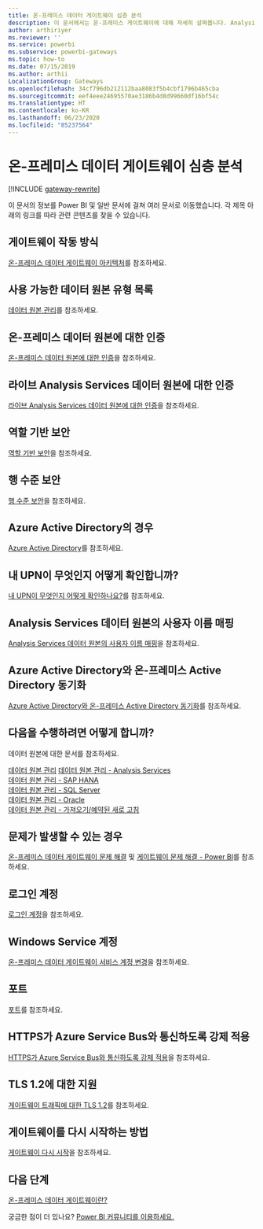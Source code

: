 ```yaml
---
title: 온-프레미스 데이터 게이트웨이 심층 분석
description: 이 문서에서는 온-프레미스 게이트웨이에 대해 자세히 살펴봅니다. Analysis Services로 작업 시 서비스가 Azure Active Directory 및 로컬 Active Directory에서 작동하는 방식을 살펴봅니다.
author: arthiriyer
ms.reviewer: ''
ms.service: powerbi
ms.subservice: powerbi-gateways
ms.topic: how-to
ms.date: 07/15/2019
ms.author: arthii
LocalizationGroup: Gateways
ms.openlocfilehash: 34cf796db212112baa8083f5b4cbf1796b465cba
ms.sourcegitcommit: eef4eee24695570ae3186b4d8d99660df16bf54c
ms.translationtype: HT
ms.contentlocale: ko-KR
ms.lasthandoff: 06/23/2020
ms.locfileid: "85237564"
---
```

# <a name="on-premises-data-gateway-in-depth"></a>온-프레미스 데이터 게이트웨이 심층 분석

[!INCLUDE [gateway-rewrite](../includes/gateway-rewrite.md)]

이 문서의 정보를 Power BI 및 일반 문서에 걸쳐 여러 문서로 이동했습니다. 각 제목 아래의 링크를 따라 관련 콘텐츠를 찾을 수 있습니다.

## <a name="how-the-gateway-works"></a>게이트웨이 작동 방식

[온-프레미스 데이터 게이트웨이 아키텍처](/data-integration/gateway/service-gateway-onprem-indepth)를 참조하세요.

## <a name="list-of-available-data-source-types"></a>사용 가능한 데이터 원본 유형 목록

[데이터 원본 관리](service-gateway-data-sources.md)를 참조하세요.

## <a name="authentication-to-on-premises-data-sources"></a>온-프레미스 데이터 원본에 대한 인증

[온-프레미스 데이터 원본에 대한 인증](/data-integration/gateway/service-gateway-onprem-indepth#authentication-to-on-premises-data-sources)을 참조하세요.

## <a name="authentication-to-a-live-analysis-services-data-source"></a>라이브 Analysis Services 데이터 원본에 대한 인증

[라이브 Analysis Services 데이터 원본에 대한 인증](service-gateway-enterprise-manage-ssas.md#authentication-to-a-live-analysis-services-data-source)을 참조하세요.

## <a name="role-based-security"></a>역할 기반 보안

[역할 기반 보안](service-gateway-enterprise-manage-ssas.md#role-based-security)을 참조하세요.

## <a name="row-level-security"></a>행 수준 보안

[행 수준 보안](service-gateway-enterprise-manage-ssas.md#row-level-security)을 참조하세요.

## <a name="what-about-azure-active-directory"></a>Azure Active Directory의 경우

[Azure Active Directory](/data-integration/gateway/service-gateway-onprem-indepth#azure-active-directory)를 참조하세요.

## <a name="how-do-i-tell-what-my-upn-is"></a>내 UPN이 무엇인지 어떻게 확인합니까?

[내 UPN이 무엇인지 어떻게 확인하나요?](/data-integration/gateway/service-gateway-onprem-indepth#how-do-i-tell-what-my-upn-is)를 참조하세요.

## <a name="map-user-names-for-analysis-services-data-sources"></a>Analysis Services 데이터 원본의 사용자 이름 매핑

[Analysis Services 데이터 원본의 사용자 이름 매핑](service-gateway-enterprise-manage-ssas.md#map-user-names-for-analysis-services-data-sources)을 참조하세요.

## <a name="synchronize-an-on-premises-active-directory-with-azure-active-directory"></a>Azure Active Directory와 온-프레미스 Active Directory 동기화

[Azure Active Directory와 온-프레미스 Active Directory 동기화](/data-integration/gateway/service-gateway-onprem-indepth#synchronize-an-on-premises-active-directory-with-azure-active-directory)를 참조하세요.

## <a name="what-to-do-next"></a>다음을 수행하려면 어떻게 합니까?

데이터 원본에 대한 문서를 참조하세요.

[데이터 원본 관리](service-gateway-data-sources.md)
[데이터 원본 관리 - Analysis Services](service-gateway-enterprise-manage-ssas.md)  
[데이터 원본 관리 - SAP HANA](service-gateway-enterprise-manage-sap.md)  
[데이터 원본 관리 - SQL Server](service-gateway-enterprise-manage-sql.md)  
[데이터 원본 관리 - Oracle](service-gateway-onprem-manage-oracle.md)  
[데이터 원본 관리 - 가져오기/예약된 새로 고침](service-gateway-enterprise-manage-scheduled-refresh.md)  

## <a name="where-things-can-go-wrong"></a>문제가 발생할 수 있는 경우

[온-프레미스 데이터 게이트웨이 문제 해결](/data-integration/gateway/service-gateway-tshoot) 및 [게이트웨이 문제 해결 - Power BI](service-gateway-onprem-tshoot.md)를 참조하세요.

## <a name="sign-in-account"></a>로그인 계정

[로그인 계정](/data-integration/gateway/service-gateway-onprem-indepth#sign-in-account)을 참조하세요.

## <a name="windows-service-account"></a>Windows Service 계정

[온-프레미스 데이터 게이트웨이 서비스 계정 변경](/data-integration/gateway/service-gateway-service-account)을 참조하세요.

## <a name="ports"></a>포트

[포트](/data-integration/gateway/service-gateway-communication#ports)를 참조하세요.

## <a name="forcing-https-communication-with-azure-service-bus"></a>HTTPS가 Azure Service Bus와 통신하도록 강제 적용

[HTTPS가 Azure Service Bus와 통신하도록 강제 적용](/data-integration/gateway/service-gateway-communication#force-https-communication-with-azure-service-bus)을 참조하세요.

## <a name="support-for-tls-12"></a>TLS 1.2에 대한 지원

[게이트웨이 트래픽에 대한 TLS 1.2](/data-integration/gateway/service-gateway-communication#tls-12-for-gateway-traffic)를 참조하세요.

## <a name="how-to-restart-the-gateway"></a>게이트웨이를 다시 시작하는 방법

[게이트웨이 다시 시작](/data-integration/gateway/service-gateway-restart)을 참조하세요.

## <a name="next-steps"></a>다음 단계

[온-프레미스 데이터 게이트웨이란?](service-gateway-onprem.md)

궁금한 점이 더 있나요? [Power BI 커뮤니티를 이용하세요.](https://community.powerbi.com/)